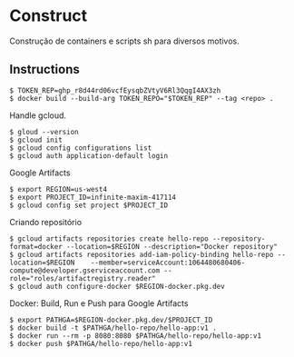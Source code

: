 # Construct

Construção de containers e scripts sh para diversos motivos.

## Instructions

```Basic usage
$ TOKEN_REP=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
$ docker build --build-arg TOKEN_REPO="$TOKEN_REP" --tag <repo> .
```

Handle gcloud.

```
$ gloud --version
$ gcloud init
$ gcloud config configurations list
$ gcloud auth application-default login
```

Google Artifacts

```
$ export REGION=us-west4
$ export PROJECT_ID=infinite-maxim-417114
$ gcloud config set project $PROJECT_ID
```

Criando repositório

```
$ gcloud artifacts repositories create hello-repo --repository-format=docker --location=$REGION --description="Docker repository"
$ gcloud artifacts repositories add-iam-policy-binding hello-repo --location=$REGION    --member=serviceAccount:1064480680406-compute@developer.gserviceaccount.com --role="roles/artifactregistry.reader"
$ gcloud auth configure-docker $REGION-docker.pkg.dev
```

Docker: Build, Run e Push para Google Artifacts

```
$ export PATHGA=$REGION-docker.pkg.dev/$PROJECT_ID
$ docker build -t $PATHGA/hello-repo/hello-app:v1 .
$ docker run --rm -p 8080:8080 $PATHGA/hello-repo/hello-app:v1
$ docker push $PATHGA/hello-repo/hello-app:v1
```